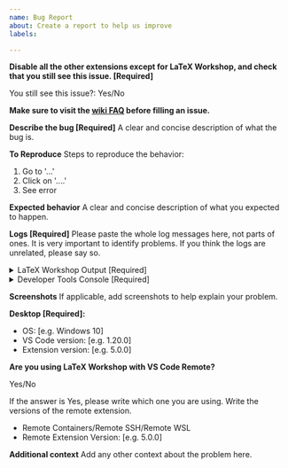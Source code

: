 ```yaml
---
name: Bug Report
about: Create a report to help us improve
labels: 

---
```


<!--

Following contents are required for a successful issue. Not providing necessary information, specifically log messages, may render the issue closed.
Sorry for being rude on the above message, yet I/we have encountered too many frustrating issues without any information. The developers are only developers, not mind-readers or remote-computer-readers.

-->

**Disable all the other extensions except for LaTeX Workshop, and check that you still see this issue. [Required]**

You still see this issue?: Yes/No

**Make sure to visit the [wiki FAQ](https://github.com/James-Yu/LaTeX-Workshop/wiki/FAQ) before filling an issue.**


**Describe the bug [Required]**
A clear and concise description of what the bug is.

**To Reproduce**
Steps to reproduce the behavior:
1. Go to '...'
2. Click on '....'
3. See error

**Expected behavior**
A clear and concise description of what you expected to happen.

**Logs [Required]**
Please paste the whole log messages here, not parts of ones. It is very important to identify problems. If you think the logs are unrelated, please say so.

<details>
<summary>LaTeX Workshop Output [Required]</summary>
<!-- To access the log, click the 'problems' icons on the statusbar, select 'OUTPUT', then select 'LaTeX Workshop' from the dropdown menu on the right. -->
</details>

<details>
<summary>Developer Tools Console [Required]</summary>
<!-- To access the log, click 'help' -> 'Toggle Developer Tools. Paste anything suspicious. -->
</details>


**Screenshots**
If applicable, add screenshots to help explain your problem.

**Desktop [Required]:**
 - OS: [e.g. Windows 10]
 - VS Code version: [e.g. 1.20.0]
 - Extension version: [e.g. 5.0.0]

**Are you using LaTeX Workshop with VS Code Remote?**

Yes/No

If the answer is Yes, please write which one you are using. Write the versions of the remote extension.

- Remote Containers/Remote SSH/Remote WSL
- Remote Extension Version: [e.g. 5.0.0]

**Additional context**
Add any other context about the problem here.
